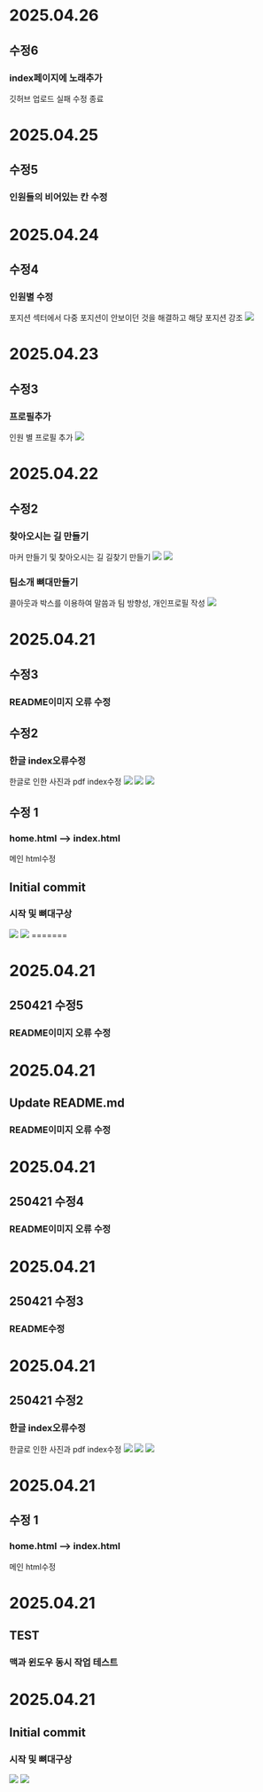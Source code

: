 <h1>2025.04.26</h1>
<h2>수정6</h2>
<h3>index페이지에 노래추가</h3>
깃허브 업로드 실패 수정 종료

<h1>2025.04.25</h1>
<h2>수정5</h2>
<h3>인원들의 비어있는 칸 수정</h3>


<h1>2025.04.24</h1>
<h2>수정4</h2>
<h3>인원별 수정</h3>
포지션 섹터에서 다중 포지션이 안보이던 것을 해결하고 해당 포지션 강조
<img src="/images/250424-3.png">


<h1>2025.04.23</h1>
<h2>수정3</h2>
<h3>프로필추가</h3>
인원 별 프로필 추가
<img src="/images/250423-1.png">

<h1>2025.04.22</h1>
<h2>수정2</h2>
<h3>찾아오시는 길 만들기</h3>
마커 만들기 및 찾아오시는 길 길찾기 만들기
<img src="/images/250422-3.png>

<h2>수정1</h2>
<h3>사역 뼈대만들기<h3>
콜아웃 박스와 팝업창을 이용하여 해당 사역의 사진을 볼 수 있게 세팅
<img src="/images/250422-1.png">
<img src="/images/250422-2.png">

<h3>팀소개 뼈대만들기</h3>
콜아웃과 박스를 이용하여 말씀과 팀 방향성, 개인프로필 작성
<img src="/images/250421-6.png">


<h1>2025.04.21</h1>
<h2>수정3</h2>
<h3>README이미지 오류 수정</h3>

<h2>수정2</h2>
<h3>한글 index오류수정</h3>
한글로 인한 사진과 pdf index수정
<img src="/images/250421-3.png">
<img src="/images/250421-4.png">
<img src="/images/250421-5.png">


<h2>수정 1</h2>
<h3>home.html --> index.html</h3>
메인 html수정

<h2>Initial commit</h2>
<h3>시작 및 뼈대구상</h3>
<img src="/images/250421-1.png">
<img src="/images/250421-2.png">
=======
<h1>2025.04.21</h1>
<h2>250421 수정5</h2>
<h3>README이미지 오류 수정</h3>


<h1>2025.04.21</h1>
<h2>Update README.md</h2>
<h3>README이미지 오류 수정</h3>


<h1>2025.04.21</h1>
<h2>250421 수정4</h2>
<h3>README이미지 오류 수정</h3>


<h1>2025.04.21</h1>
<h2>250421 수정3</h2>
<h3>README수정</h3>


<h1>2025.04.21</h1>
<h2>250421 수정2</h2>
<h3>한글 index오류수정</h3>
한글로 인한 사진과 pdf index수정
<img src="/images/250421-3.png">
<img src="/images/250421-4.png">
<img src="/images/250421-5.png">


<h1>2025.04.21</h1>
<h2>수정 1</h2>
<h3>home.html --> index.html</h3>
메인 html수정


<h1>2025.04.21</h1>
<h2>TEST</h2>
<h3>맥과 윈도우 동시 작업 테스트</h3>


<h1>2025.04.21</h1>
<h2>Initial commit</h2>
<h3>시작 및 뼈대구상</h3>
<img src="/images/250421-1.png">
<img src="/images/250421-2.png">
